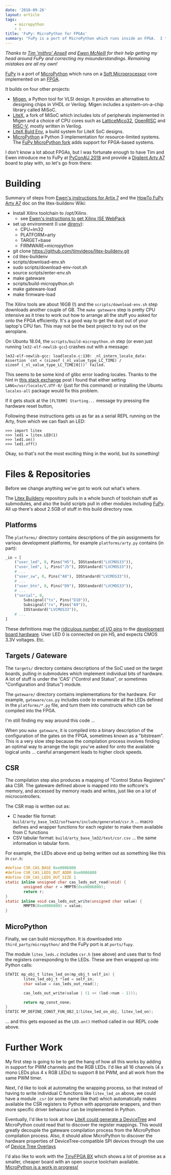 ```yaml
---
date: '2018-09-26'
layout: article
tags:
    - micropython
    - c
title: 'FuPy: MicroPython for FPGAs'
summary: "FuPy is a port of MicroPython which runs inside an FPGA.  I take a look at it and try to get my head around how to program for it ..."
---
```


*Thanks to [Tim 'mithro' Ansell](https://mithis.com/) and
[Ewen McNeill](https://ewen.mcneill.gen.nz/blog/)
for their help getting my head around FuPy and correcting my misunderstandings.
Remaining mistakes are all my own!*

[FuPy](https://fupy.github.io/) is a port of [MicroPython](https://micropython.org/)
which runs on a [Soft Microprocessor](https://en.wikipedia.org/wiki/Soft_microprocessor) core
implemented on an [FPGA](https://en.wikipedia.org/wiki/Field-programmable_gate_array).

It builds on four other projects:

* [Migen](https://m-labs.hk/migen/), a Python tool for VLSI design.
  It provides an alternative to designing chips in VHDL or Verilog.
  Migen includes a system-on-a-chip library called MiSoC.
* [LiteX](https://github.com/enjoy-digital/litex), a fork of MiSoC which includes lots
  of peripherals implemented in Migen and a choice of CPU cores such as
  [LatticeMico32](https://en.wikipedia.org/wiki/LatticeMico32),
  [OpenRISC](https://openrisc.io/) and [RISC-V](https://en.wikipedia.org/wiki/RISC-V),
  mostly written in Verilog.
* [LiteX Buld Env](https://github.com/timvideos/litex-buildenv), a build system for LiteX SoC
  designs.
* [MicroPython](https://micropython.org/) a Python 3 implementation for resource-limited
  systems. The [FuPy MicroPython fork](https://github.com/fupy/micropython/) adds support
  for FPGA-based systems.
 
I don't know a lot about FPGAs, but I was fortunate enough to have Tim and Ewen introduce me
to FuPy at [PyConAU 2018](../pycon-2018-sydney/)
and provide a [Digilent Arty A7](https://store.digilentinc.com/arty-a7-artix-7-fpga-development-board-for-makers-and-hobbyists/)
board to play with, so let's go from there:

# Building

Summary of steps from [Ewen's instructions for Artix 7](https://ewen.mcneill.gen.nz/blog/entry/2018-01-17-fupy-fpga-micropython-on-mimas-v2-and-arty-a7/) and the
[HowTo FuPy Arty A7](https://github.com/timvideos/litex-buildenv/wiki/HowTo-FuPy-Arty-A7) doc on the litex-buildenv Wiki:

* Install Xilinx toolchain to /opt/Xilinx.
  * see [Ewen's instructions to get Xilinx ISE WebPack](https://ewen.mcneill.gen.nz/blog/entry/2017-03-06-numato-mimas-v2-from-linux/)
* set up environment (I use [direnv](https://direnv.net/)):
  * CPU=lm32
  * PLATFORM=arty
  * TARGET=base
  * FIRMWARE=micropython
* git clone https://github.com/timvideos/litex-buildenv.git
* cd litex-buildenv
* scripts/download-env.sh
* sudo scripts/download-env-root.sh
* source scripts/enter-env.sh
* make gateware
* scripts/build-micropython.sh
* make gateware-load
* make firmware-load

The Xilinx tools are about 16GB (!) and the `scripts/download-env.sh`
step downloads another couple of GB.
The `make gateware` step is pretty CPU intensive as it tries to work out how to 
arrange all the stuff you asked for onto the FPGA efficiently.
It's a good way to get the dust out of your laptop's CPU fan.
This may not be the best project to try out on the aeroplane.

On Ubuntu 18.04, the `scripts/build-micropython.sh` step (or even just
running `lm32-elf-newlib-gcc`) crashes out with a message:

```
lm32-elf-newlib-gcc: loadlocale.c:130: _nl_intern_locale_data:
Assertion `cnt < (sizeof (_nl_value_type_LC_TIME) /
sizeof (_nl_value_type_LC_TIME[0]))' failed.
```

This seems to be some kind of glibc error loading locales.  Thanks to the hint in
[this stack exchange](https://unix.stackexchange.com/questions/444102/loadlocale-c-nl-intern-locale-data-assertion-error)
post I found that either setting `LANG=/usr/locale/C.UTF-8/` (just for this command)
or installing the Ubuntu `locales-all` package would fix this problem.

If it gets stuck at the `[FLTERM] Starting...` message try pressing the hardware reset button, 

Following these instructions gets us as far as a serial REPL running on the Arty, 
from which we can flash an LED:

```
>>> import litex
>>> led1 = litex.LED(1)
>>> led1.on()
>>> led1.off()
```

Okay, so that's not the most exciting thing in the world, but its something!

# Files & Repositories

Before we change anything we've got to work out what's where.

The [Litex Buildenv](https://github.com/timvideos/litex-buildenv.git) repository pulls in 
a whole bunch of toolchain stuff as submodules, and also the build scripts pull in other
modules including [FuPy](https://github.com/fupy/micropython.git).  All up there's about
2.5GB of stuff in this build directory now.

## Platforms

The `platforms/` directory contains descriptions of the pin assignments for various
development platforms, for example `platforms/arty.py` contains (in part):

```python
_io = [
    ("user_led", 0, Pins("H5"), IOStandard("LVCMOS33")),
    ("user_led", 1, Pins("J5"), IOStandard("LVCMOS33")),
    # ...
    ("user_sw", 0, Pins("A8"), IOStandard("LVCMOS33")),
    # ...
    ("user_btn", 0, Pins("D9"), IOStandard("LVCMOS33")),
    # ...
    ("serial", 0,
        Subsignal("tx", Pins("D10")),
        Subsignal("rx", Pins("A9")),
        IOStandard("LVCMOS33")),
    # ...
]
```

These definitions map the [ridiculous number of I/O pins](https://www.xilinx.com/products/boards-and-kits/arty.html#hardware)
to the [development board hardware](https://reference.digilentinc.com/reference/programmable-logic/arty/reference-manual?redirect=1#basic_io).
User LED 0 is connected on pin H5, and expects CMOS 3.3V voltages.  Etc.

## Targets / Gateware

The `targets/` directory contains descriptions of the SoC used on the target boards,
pulling in submodules which implement individual bits of hardware.  A lot of stuff is
under the 'CAS' ("Control and Status", or sometimes "Configuration and Status") module.

The `gateware/` directory contains implementations for the hardware. For example, 
`gateware/cas.py` includes code to enumerate all the LEDs defined in the `platforms/*.py` file,
and turn them into constructs which can be compiled into the FPGA.

I'm still finding my way around this code ...

When you `make gateware`, it is compiled into a binary description of the configuration of the
gates on the FPGA, sometimes known as a "bitstream".  This is a very slow step because the
compilation process involves finding an optimal way to arrange the logic you've asked for onto the 
available logical units ... careful arrangement leads to higher clock speeds.

## CSR

The compilation step also produces a mapping of "Control Status Registers" aka CSR.
The gateware defined above is mapped into the softcore's memory, and accessed by memory reads
and writes, just like on a lot of microcontrollers.

The CSR map is written out as:

* C header file format: `build/arty_base_lm32/software/include/generated/csr.h` ...
  macro defines and wrapper functions for each register to make them available from C functions
* CSV tabular format: `build/arty_base_lm32/test/csr.csv` ... the same information in
  tabular form.

For example, the LEDs above end up being written out as something like this in `csr.h`:

```C
#define CSR_CAS_BASE 0xe0006800
#define CSR_CAS_LEDS_OUT_ADDR 0xe0006800
#define CSR_CAS_LEDS_OUT_SIZE 1
static inline unsigned char cas_leds_out_read(void) {
        unsigned char r = MMPTR(0xe0006800);
        return r;
}
static inline void cas_leds_out_write(unsigned char value) {
        MMPTR(0xe0006800) = value;
}
```

## MicroPython

Finally, we can build micropython.  It is downloaded into 
`third_party/micropython/` and the FuPy port is at `ports/fupy`.

The module `litex_leds.c` includes `csr.h` (see above) and uses that to find the
registers corresponding to the LEDs.  These are then wrapped up into Python calls:

```C
STATIC mp_obj_t litex_led_on(mp_obj_t self_in) {
        litex_led_obj_t *led = self_in;
        char value = cas_leds_out_read();

        cas_leds_out_write(value | (1 << (led->num - 1)));

        return mp_const_none;
}
STATIC MP_DEFINE_CONST_FUN_OBJ_1(litex_led_on_obj, litex_led_on);
```

... and this gets exposed as the `LED.on()` method called in our REPL code above.


# Further Work

My first step is going to be to get the hang of how all this works by adding in
support for PWM channels and the RGB LEDs.  I'd like all 16 channels
(4 x mono LEDs plus 4 x RGB LEDs) to support 8 bit PWM, and all work from the same
PWM timer.

Next, I'd like to look at automating the wrapping process, so that instead of
having to write individual C functions like `litex_led_on` above, we could have a
module `_csr` (or some name like that) which automatically makes available the 
CSR registers to Python with appropriate wrappers, and then more specific
driver behaviour can be implemented in Python.

Eventually, I'd like to look at how
[LiteX could generate a DeviceTree](https://github.com/timvideos/litex-buildenv/wiki/DeviceTree)
and MicroPython could read that to discover the register mappings.
This would greatly decouple the gateware compilation process from the MicroPython compilation
process.  Also, it should allow MicroPython to discover the hardware properties of 
DeviceTree-compatible SPI devices through the use of 
[Device Tree Overlays](https://www.kernel.org/doc/Documentation/devicetree/overlay-notes.txt)

I'd also like to work with the [TinyFPGA BX](https://tinyfpga.com/bx/guide.html) which
shows a lot of promise as a smaller, cheaper board with an open source toolchain available.
[MicroPython is a work in progress!](https://twitter.com/cr1901/status/1043145532779253760)
